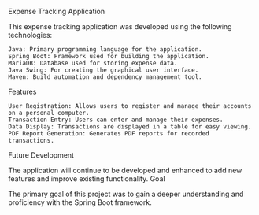 Expense Tracking Application

This expense tracking application was developed using the following technologies:

    Java: Primary programming language for the application.
    Spring Boot: Framework used for building the application.
    MariaDB: Database used for storing expense data.
    Java Swing: For creating the graphical user interface.
    Maven: Build automation and dependency management tool.

Features

    User Registration: Allows users to register and manage their accounts on a personal computer.
    Transaction Entry: Users can enter and manage their expenses.
    Data Display: Transactions are displayed in a table for easy viewing.
    PDF Report Generation: Generates PDF reports for recorded transactions.

Future Development

The application will continue to be developed and enhanced to add new features and improve existing functionality.
Goal

The primary goal of this project was to gain a deeper understanding and proficiency with the Spring Boot framework.
